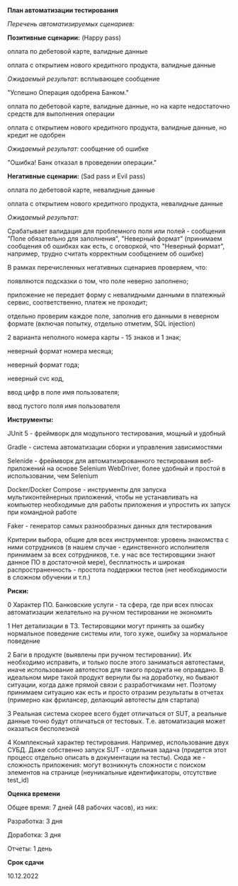 **План автоматизации тестирования**

*Перечень автоматизируемых сценариев:*

**Позитивные сценарии:**
(Happy pass)

оплата по дебетовой карте, валидные данные

оплата с открытием нового кредитного продукта, валидные данные

*Ожидаемый результат:* всплывающее сообщение

"Успешно
Операция одобрена Банком."

оплата по дебетовой карте, валидные данные, но на карте недостаточно средств для выполнения операции

оплата с открытием нового кредитного продукта, валидные данные, но кредит не одобрен

*Ожидаемый результат:* сообщение об ошибке

"Ошибка!
Банк отказал в проведении операции."

**Негативные сценарии:**
(Sad pass и Evil pass)

оплата по дебетовой карте, невалидные данные

оплата с открытием нового кредитного продукта, невалидные данные

*Ожидаемый результат:*

Срабатывает валидация для проблемного поля или полей - сообщения "Поле обязательно для заполнения", "Неверный формат" (принимаем сообщения об ошибках как есть, с оговоркой, что "Неверный формат", например, трудно считать корректным сообщением об ошибке)

В рамках перечисленных негативных сценариев проверяем, что:


появляются подсказки о том, что поле неверно заполнено;

приложение не передает форму с невалидными данными в платежный сервис, соответственно, платеж не проходит;

отдельно проверим каждое поле, заполнив его данными в неверном формате (включая попытку, отдельно отметим, SQL injection)

2 варианта неполного номера карты - 15 знаков и 1 знак;

неверный формат номера месяца;

неверный формат года;

неверный cvc код,

ввод цифр в поле имя пользователя;

ввод пустого поля имя пользователя

**Инструменты:**

JUnit 5 - фреймворк для модульного тестирования, мощный и удобный

Gradle - система автоматизации сборки и управления зависимостями

Selenide - фреймворк для автоматизированного тестирования веб-приложений на основе Selenium WebDriver, более удобный и простой в использовании, чем Selenium

Docker/Docker Compose - инструменты для запуска мультиконтейнерных приложений, чтобы не устанавливать на компьютер необходимые для работы приложения и упростить их запуск при командной работе

Faker - генератор самых разнообразных данных для тестирования

Критерии выбора, общие для всех инструментов: уровень знакомства с ними сотрудников (в нашем случае - единственного исполнителя принимаем за всех сотрудников, т.е. у нас все тестировщики знают данное ПО в достаточной мере), бесплатность и широкая распространенность - простота поддержки тестов (нет необходимости в сложном обучении и т.п.)

**Риски:**

0 Характер ПО. Банковские услуги - та сфера, где при всех плюсах автоматизации желательно на ручном тестировании не экономить

1 Нет детализации в ТЗ. Тестировщики могут принять за ошибку нормальное поведение системы или, того хуже, ошибку за нормальное поведение

2 Баги в продукте (выявлены при ручном тестировании). Их необходимо исправить, и только после этого заниматься автотестами, иначе использование автотестов для такого продукта не оправдано. В идеальном мире такой продукт вернули бы на доработку, но бывают ситуации, когда даже прямой связи с разработчиками нет. Поэтому принимаем ситуацию как есть и просто отразим результаты в отчетах (примерно как фрилансер, делающий автотесты для стартапа)

3 Реальная система скорее всего будет отличаться от SUT, а реальные данные точно будут отличаться от тестовых. Т.е. автоматизация может оказаться бесполезной

4 Комплексный характер тестирования. Например, использование двух СУБД. Даже собственно запуск SUT - отдельная задача (придется этот процесс отдельно описать в документации на тесты). Сюда же - сложность приложения: могут возникнуть сложности с поиском элементов на странице (неуникальные идентификаторы, отсутствие test_id)


**Оценка времени**

Общее время: 7 дней (48 рабочих часов), из них:

Разработка: 3 дня

Доработка: 3 дня

Отчеты: 1 день


**Срок сдачи**

10.12.2022